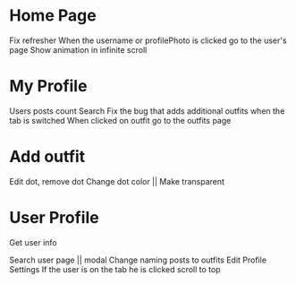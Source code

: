 # Home Page

 <!-- TODO -->

Fix refresher
When the username or profilePhoto is clicked go to the user's page
Show animation in infinite scroll

<!-- ****************** -->

# My Profile

<!-- TODO -->

Users posts count
Search
Fix the bug that adds additional outfits when the tab is switched
When clicked on outfit go to the outfits page

# Add outfit

<!-- TODO -->

Edit dot, remove dot
Change dot color || Make transparent

# User Profile

<!-- TODO -->

Get user info

<!-- TODO -->

Search user page || modal
Change naming posts to outfits
Edit Profile
Settings
If the user is on the tab he is clicked scroll to top
